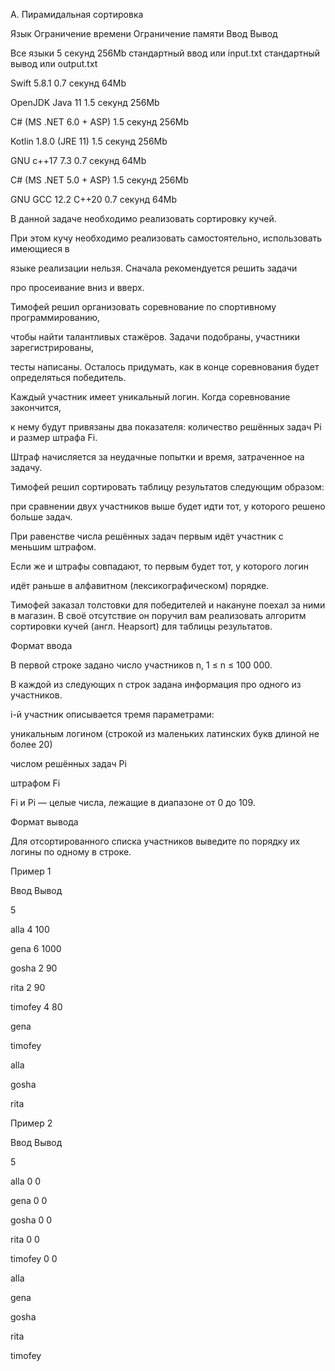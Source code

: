 A. Пирамидальная сортировка

Язык	Ограничение времени	Ограничение памяти	Ввод	Вывод

Все языки	5 секунд	256Mb	стандартный ввод или input.txt	стандартный вывод или output.txt

Swift 5.8.1	0.7 секунд	64Mb

OpenJDK Java 11	1.5 секунд	256Mb

C# (MS .NET 6.0 + ASP)	1.5 секунд	256Mb

Kotlin 1.8.0 (JRE 11)	1.5 секунд	256Mb

GNU c++17 7.3	0.7 секунд	64Mb

C# (MS .NET 5.0 + ASP)	1.5 секунд	256Mb

GNU GCC 12.2 C++20	0.7 секунд	64Mb

В данной задаче необходимо реализовать сортировку кучей.

При этом кучу необходимо реализовать самостоятельно, использовать имеющиеся в

языке реализации нельзя. Сначала рекомендуется решить задачи 

про просеивание вниз и вверх.

Тимофей решил организовать соревнование по спортивному программированию, 

чтобы найти талантливых стажёров. Задачи подобраны, участники зарегистрированы,

тесты написаны. Осталось придумать, как в конце соревнования будет определяться победитель.

Каждый участник имеет уникальный логин. Когда соревнование закончится, 

к нему будут привязаны два показателя: количество решённых задач Pi и размер штрафа Fi.

Штраф начисляется за неудачные попытки и время, затраченное на задачу.

Тимофей решил сортировать таблицу результатов следующим образом: 


при сравнении двух участников выше будет идти тот, у которого решено больше задач.

При равенстве числа решённых задач первым идёт участник с меньшим штрафом. 

Если же и штрафы совпадают, то первым будет тот, у которого логин 

идёт раньше в алфавитном (лексикографическом) порядке.

Тимофей заказал толстовки для победителей и накануне поехал за ними в магазин. В своё отсутствие он поручил вам реализовать алгоритм сортировки кучей (англ. Heapsort) для таблицы результатов.

Формат ввода

В первой строке задано число участников n, 1 ≤ n ≤ 100 000.

В каждой из следующих n строк задана информация про одного из участников.

i-й участник описывается тремя параметрами:


уникальным логином (строкой из маленьких латинских букв длиной не более 20)

числом решённых задач Pi

штрафом Fi

Fi и Pi — целые числа, лежащие в диапазоне от 0 до 109.

Формат вывода

Для отсортированного списка участников выведите по порядку их логины по одному в строке.

Пример 1

Ввод	Вывод

5

alla 4 100

gena 6 1000

gosha 2 90

rita 2 90

timofey 4 80

gena

timofey

alla

gosha

rita

Пример 2

Ввод	Вывод

5

alla 0 0

gena 0 0

gosha 0 0

rita 0 0

timofey 0 0

alla

gena

gosha

rita

timofey